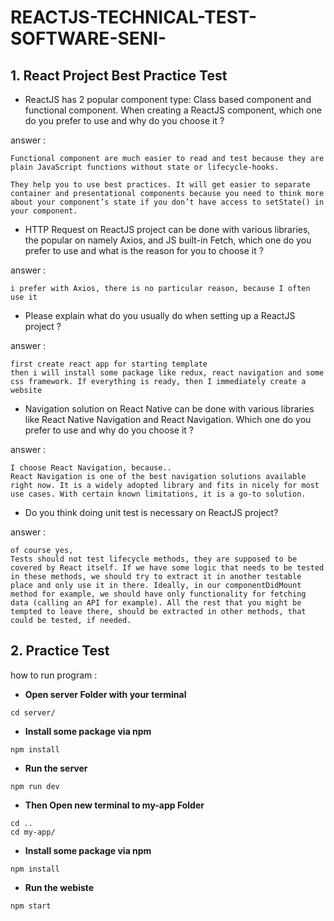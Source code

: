 # REACTJS-TECHNICAL-TEST-SOFTWARE-SENI-


## **1. React Project Best Practice Test**

- ReactJS has 2 popular component type: Class based component and functional component. When creating a ReactJS component, which one do you prefer to use and why do you choose it ? 

answer : 
```
Functional component are much easier to read and test because they are plain JavaScript functions without state or lifecycle-hooks.

They help you to use best practices. It will get easier to separate container and presentational components because you need to think more about your component’s state if you don’t have access to setState() in your component.
```

- HTTP Request on ReactJS project can be done with various libraries, the popular on namely Axios, and JS built-in Fetch, which one do you prefer to use and what is the reason for you to choose it ?

answer :
```
i prefer with Axios, there is no particular reason, because I often use it
```

- Please explain what do you usually do when setting up a ReactJS project ?

answer :
```
first create react app for starting template
then i will install some package like redux, react navigation and some css framework. If everything is ready, then I immediately create a website
```

- Navigation solution on React Native can be done with various libraries like React Native Navigation and React Navigation. Which one do you prefer to use and why do you choose it ?

answer :
```
I choose React Navigation, because.. 
React Navigation is one of the best navigation solutions available right now. It is a widely adopted library and fits in nicely for most use cases. With certain known limitations, it is a go-to solution.
```
- Do you think doing unit test is necessary on ReactJS project?

answer :
```
of course yes,
Tests should not test lifecycle methods, they are supposed to be covered by React itself. If we have some logic that needs to be tested in these methods, we should try to extract it in another testable place and only use it in there. Ideally, in our componentDidMount method for example, we should have only functionality for fetching data (calling an API for example). All the rest that you might be tempted to leave there, should be extracted in other methods, that could be tested, if needed.
```

## **2. Practice Test**

how to run program :

-  **Open server Folder with your terminal**

```
cd server/
```

-  **Install some package via npm**

```
npm install
```

-  **Run the server**

```
npm run dev
```

-  **Then Open new terminal to my-app Folder**

```
cd ..
cd my-app/
```

-  **Install some package via npm**

```
npm install
```

-  **Run the webiste**

```
npm start
```